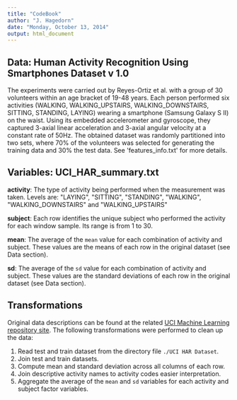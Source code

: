 ```yaml
---
title: "CodeBook"
author: "J. Hagedorn"
date: "Monday, October 13, 2014"
output: html_document
---
```

## Data: Human Activity Recognition Using Smartphones Dataset v 1.0
The experiments were carried out by Reyes-Ortiz et al. with a group of 30 volunteers within an age bracket of 19-48 years. Each person performed six activities (WALKING, WALKING_UPSTAIRS, WALKING_DOWNSTAIRS, SITTING, STANDING, LAYING) wearing a smartphone (Samsung Galaxy S II) on the waist. Using its embedded accelerometer and gyroscope, they captured 3-axial linear acceleration and 3-axial angular velocity at a constant rate of 50Hz. The obtained dataset was randomly partitioned into two sets, where 70% of the volunteers was selected for generating the training data and 30% the test data. See 'features_info.txt' for more details.

## Variables: UCI_HAR_summary.txt

**activity**: The type of activity being performed when the measurement was taken.  Levels are: "LAYING", "SITTING", "STANDING", "WALKING", "WALKING_DOWNSTAIRS" and "WALKING_UPSTAIRS"

**subject**: Each row identifies the unique subject who performed the activity for each window sample. Its range is from 1 to 30.

**mean**: The average of the `mean` value for each combination of activity and subject.  These values are the means of each row in the original dataset (see Data section).  

**sd**: The average of the `sd` value for each combination of activity and subject.  These values are the standard deviations of each row in the original dataset (see Data section). 

## Transformations 
Original data descriptions can be found at the related [UCI Machine Learning repository site](http://archive.ics.uci.edu/ml/datasets/Human+Activity+Recognition+Using+Smartphones).  The following transformations were performed to clean up the data: 

1. Read test and train dataset from the directory file `./UCI HAR Dataset`.
2. Join test and train datasets.
3. Compute mean and standard deviation across all columns of each row.
4. Join descriptive activity names to activity codes easier interpretation.
5. Aggregate the average of the `mean` and `sd` variables for each activity and subject factor variables.


